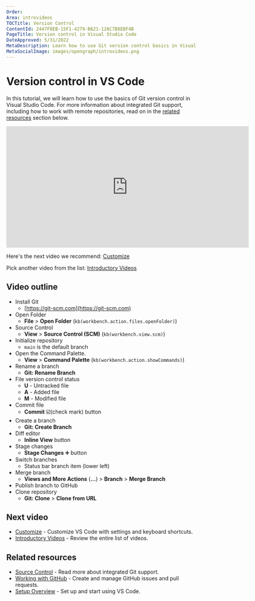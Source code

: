 ```yaml
---
Order:
Area: introvideos
TOCTitle: Version Control
ContentId: 2447F8EB-15F1-4279-B621-126C7B8EBF4B
PageTitle: Version control in Visual Studio Code
DateApproved: 5/31/2022
MetaDescription: Learn how to use Git version control basics in Visual Studio Code.
MetaSocialImage: images/opengraph/introvideos.png
---
```

# Version control in VS Code

In this tutorial, we will learn how to use the basics of Git version control in Visual Studio Code. For more information about integrated Git support, including how to work with remote repositories, read on in the [related resources](/docs/introvideos/versioncontrol.md#related-resources) section below.

<iframe src="https://www.youtube.com/embed/i_23KUAEtUM?autoplay=true" width="640" height="320" allowFullScreen="true" frameBorder="0" title="Using Git with Visual Studio Code"></iframe>

Here's the next video we recommend: [Customize](/docs/introvideos/customize.md)

Pick another video from the list: [Introductory Videos](/docs/getstarted/introvideos.md)

## Video outline

* Install Git
  * [https://git-scm.com](https://git-scm.com)
* Open Folder
  * **File** > **Open Folder** (`kb(workbench.action.files.openFolder)`)
* Source Control
  * **View** > **Source Control (SCM)** (`kb(workbench.view.scm)`)
* Initialize repository
  * `main` is the default branch
* Open the Command Palette.
  * **View** > **Command Palette** (`kb(workbench.action.showCommands)`)
* Rename a branch
  * **Git: Rename Branch**
* File version control status
  * **U** - Untracked file
  * **A** - Added file
  * **M** - Modified file
* Commit file
  * **Commit** ☑️(check mark) button
* Create a branch
  * **Git: Create Branch**
* Diff editor
  * **Inline View** button
* Stage changes
  * **Stage Changes** ➕ button
* Switch branches
  * Status bar branch item (lower left)
* Merge branch
  * **Views and More Actions** (**...**) > **Branch** > **Merge Branch**
* Publish branch to GitHub
* Clone repository
  * **Git: Clone** > **Clone from URL**

## Next video

* [Customize](/docs/introvideos/customize.md) - Customize VS Code with settings and keyboard shortcuts.
* [Introductory Videos](/docs/getstarted/introvideos.md) - Review the entire list of videos.

## Related resources

* [Source Control](/docs/sourcecontrol/overview.md) - Read more about integrated Git support.
* [Working with GitHub](/docs/sourcecontrol/github.md) - Create and manage GitHub issues and pull requests.
* [Setup Overview](/docs/setup/setup-overview.md) - Set up and start using VS Code.
